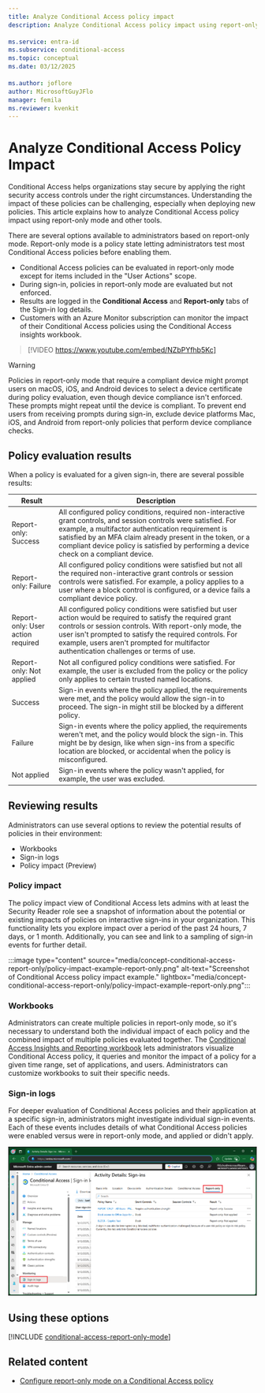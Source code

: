 ```yaml
---
title: Analyze Conditional Access policy impact
description: Analyze Conditional Access policy impact using report-only mode and other tools.

ms.service: entra-id
ms.subservice: conditional-access
ms.topic: conceptual
ms.date: 03/12/2025

ms.author: joflore
author: MicrosoftGuyJFlo
manager: femila
ms.reviewer: kvenkit
---
```

# Analyze Conditional Access Policy Impact

Conditional Access helps organizations stay secure by applying the right security access controls under the right circumstances. Understanding the impact of these policies can be challenging, especially when deploying new policies. This article explains how to analyze Conditional Access policy impact using report-only mode and other tools.

There are several options available to administrators based on report-only mode. Report-only mode is a policy state letting administrators test most Conditional Access policies before enabling them.

- Conditional Access policies can be evaluated in report-only mode except for items included in the "User Actions" scope.
- During sign-in, policies in report-only mode are evaluated but not enforced.
- Results are logged in the **Conditional Access** and **Report-only** tabs of the Sign-in log details.
- Customers with an Azure Monitor subscription can monitor the impact of their Conditional Access policies using the Conditional Access insights workbook.

> [!VIDEO https://www.youtube.com/embed/NZbPYfhb5Kc]

> [!WARNING]
> Policies in report-only mode that require a compliant device might prompt users on macOS, iOS, and Android devices to select a device certificate during policy evaluation, even though device compliance isn't enforced. These prompts might repeat until the device is compliant. To prevent end users from receiving prompts during sign-in, exclude device platforms Mac, iOS, and Android from report-only policies that perform device compliance checks.

<a name='policy-results'></a>

## Policy evaluation results

When a policy is evaluated for a given sign-in, there are several possible results:

| Result | Description |
| --- | --- |
| Report-only: Success | All configured policy conditions, required non-interactive grant controls, and session controls were satisfied. For example, a multifactor authentication requirement is satisfied by an MFA claim already present in the token, or a compliant device policy is satisfied by performing a device check on a compliant device. |
| Report-only: Failure | All configured policy conditions were satisfied but not all the required non-interactive grant controls or session controls were satisfied. For example, a policy applies to a user where a block control is configured, or a device fails a compliant device policy. |
| Report-only: User action required | All configured policy conditions were satisfied but user action would be required to satisfy the required grant controls or session controls. With report-only mode, the user isn't prompted to satisfy the required controls. For example, users aren't prompted for multifactor authentication challenges or terms of use.   |
| Report-only: Not applied | Not all configured policy conditions were satisfied. For example, the user is excluded from the policy or the policy only applies to certain trusted named locations. |
| Success | Sign-in events where the policy applied, the requirements were met, and the policy would allow the sign-in to proceed. The sign-in might still be blocked by a different policy. |
| Failure | Sign-in events where the policy applied, the requirements weren't met, and the policy would block the sign-in. This might be by design, like when sign-ins from a specific location are blocked, or accidental when the policy is misconfigured. |
| Not applied | Sign-in events where the policy wasn't applied, for example, the user was excluded. | 

## Reviewing results

Administrators can use several options to review the potential results of policies in their environment:

- Workbooks
- Sign-in logs
- Policy impact (Preview)

### Policy impact

The policy impact view of Conditional Access lets admins with at least the Security Reader role see a snapshot of information about the potential or existing impacts of policies on interactive sign-ins in your organization. This functionality lets you explore impact over a period of the past 24 hours, 7 days, or 1 month. Additionally, you can see and link to a sampling of sign-in events for further detail.

:::image type="content" source="media/concept-conditional-access-report-only/policy-impact-example-report-only.png" alt-text="Screenshot of Conditional Access policy impact example." lightbox="media/concept-conditional-access-report-only/policy-impact-example-report-only.png":::

<a name='conditional-access-insights-workbook'></a>

### Workbooks

Administrators can create multiple policies in report-only mode, so it's necessary to understand both the individual impact of each policy and the combined impact of multiple policies evaluated together. The [Conditional Access Insights and Reporting workbook](howto-conditional-access-insights-reporting.md) lets administrators visualize Conditional Access policy, it queries and monitor the impact of a policy for a given time range, set of applications, and users. Administrators can customize workbooks to suit their specific needs.

### Sign-in logs

For deeper evaluation of Conditional Access policies and their application at a specific sign-in, administrators might investigate individual sign-in events. Each of these events includes details of what Conditional Access policies were enabled versus were in report-only mode, and applied or didn't apply. 

![Screenshot showing the report-only tab in a sign-in log.](./media/concept-conditional-access-report-only/report-only-detail-in-sign-in-log.png)

## Using these options


[!INCLUDE [conditional-access-report-only-mode](../../includes/conditional-access-report-only-mode.md)]

## Related content

- [Configure report-only mode on a Conditional Access policy](howto-conditional-access-insights-reporting.md)
